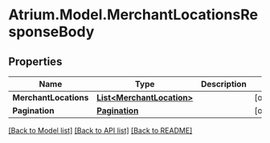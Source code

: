 # Atrium.Model.MerchantLocationsResponseBody
## Properties

Name | Type | Description | Notes
------------ | ------------- | ------------- | -------------
**MerchantLocations** | [**List&lt;MerchantLocation&gt;**](MerchantLocation.md) |  | [optional] 
**Pagination** | [**Pagination**](Pagination.md) |  | [optional] 

[[Back to Model list]](../README.md#documentation-for-models) [[Back to API list]](../README.md#documentation-for-api-endpoints) [[Back to README]](../README.md)

